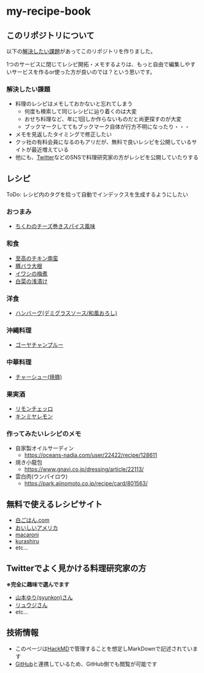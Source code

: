 # my-recipe-book

## このリポジトリについて

以下の[解決したい課題](#解決したい課題)があってこのリポジトリを作りました。

1つのサービスに閉じてレシピ開拓・メモするよりは、もっと自由で編集しやすいサービスを作るor使った方が良いのでは？という思いです。

### 解決したい課題

* 料理のレシピはメモしておかないと忘れてしまう
    * 何度も検索して同じレシピに辿り着くのは大変
    * おせち料理など、年に1回しか作らないものだと尚更探すのが大変
    * ブックマークしててもブックマーク自体が行方不明になったり・・・
* メモを見返したタイミングで修正したい
* クッ社の有料会員になるのもアリだが、無料で良いレシピを公開しているサイトが最近増えている
* 他にも、[Twitter](https://twitter.com/)などのSNSで料理研究家の方がレシピを公開していたりする

## レシピ

ToDo: レシピ内のタグを拾って自動でインデックスを生成するようにしたい

### おつまみ

* [ちくわのチーズ巻きスパイス風味](https://hackmd.io/@GyTP6pUqQkKQUZiFBNIT2Q/B1R4fDCSI)

### 和食

* [至高のチキン南蛮](https://hackmd.io/@GyTP6pUqQkKQUZiFBNIT2Q/S1eEVZkgP)
* [豚バラ大根](https://hackmd.io/@GyTP6pUqQkKQUZiFBNIT2Q/B1sbOw0HU)
* [イワシの梅煮](https://hackmd.io/@GyTP6pUqQkKQUZiFBNIT2Q/r17SLKLCL)
* [白菜の浅漬け](https://hackmd.io/@GyTP6pUqQkKQUZiFBNIT2Q/HJZboDRHL)

### 洋食

* [ハンバーグ(デミグラスソース/和風おろし)](https://hackmd.io/@GyTP6pUqQkKQUZiFBNIT2Q/SkNuxGl1w)

### 沖縄料理

* [ゴーヤチャンプルー](https://hackmd.io/@GyTP6pUqQkKQUZiFBNIT2Q/SypgotzNU)

### 中華料理

* [チャーシュー(焼豚)](https://hackmd.io/@GyTP6pUqQkKQUZiFBNIT2Q/Hk4beRnEU)

### 果実酒

* [リモンチェッロ](https://hackmd.io/@GyTP6pUqQkKQUZiFBNIT2Q/HJq2iJGJv)
* [キンミヤレモン](https://hackmd.io/@GyTP6pUqQkKQUZiFBNIT2Q/BJs3TkzyP)

### 作ってみたいレシピのメモ

* 自家製オイルサーディン
    * https://oceans-nadia.com/user/22422/recipe/128611
* 焼き小龍包
    * https://www.gnavi.co.jp/dressing/article/22113/
* 雲白肉(ウンパイロウ)
    * https://park.ajinomoto.co.jp/recipe/card/801563/

## 無料で使えるレシピサイト

* [白ごはん.com](https://www.sirogohan.com/)
* [おいしいアメリカ](https://www.oishiiamerica.com/)
* [macaroni](https://macaro-ni.jp/)
* [kurashiru](https://www.kurashiru.com/)
* etc...

## Twitterでよく見かける料理研究家の方

**※完全に趣味で選んでます**

* [山本ゆり(syunkon)さん](https://twitter.com/syunkon0507)
* [リュウジさん](https://twitter.com/ore825?s=20)
* etc...

## 技術情報

* このページは[HackMD](https://hackmd.io/)で管理することを想定しMarkDownで記述されています
* [GitHub](https://github.com/)と連携しているため、GitHub側でも閲覧が可能です
